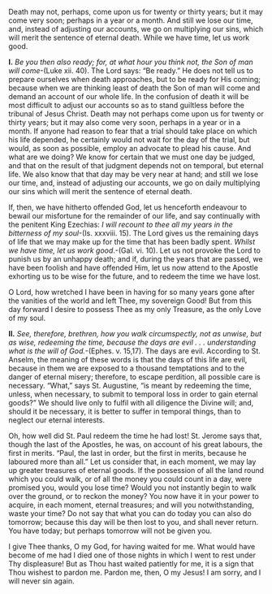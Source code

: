 
Death may not, perhaps, come upon us for twenty or thirty years; but it may come very soon; perhaps in a year or a month. And still we lose our time, and, instead of adjusting our accounts, we go on multiplying our sins, which will merit the sentence of eternal death. While we have time, let us work good.

**I\.** _Be you then also ready; for, at what hour you think not, the Son of man will come_-(Luke xii. 40). The Lord says: “Be ready.” He does not tell us to prepare ourselves when death approaches, but to be ready for His coming; because when we are thinking least of death the Son of man will come and demand an account of our whole life. In the confusion of death it will be most difficult to adjust our accounts so as to stand guiltless before the tribunal of Jesus Christ. Death may not perhaps come upon us for twenty or thirty years; but it may also come very soon, perhaps in a year or in a month. If anyone had reason to fear that a trial should take place on which his life depended, he certainly would not wait for the day of the trial, but would, as soon as possible, employ an advocate to plead his cause. And what are we doing? We know for certain that we must one day be judged, and that on the result of that judgment depends not on temporal, but eternal life. We also know that that day may be very near at hand; and still we lose our time, and, instead of adjusting our accounts, we go on daily multiplying our sins which will merit the sentence of eternal death.

If, then, we have hitherto offended God, let us henceforth endeavour to bewail our misfortune for the remainder of our life, and say continually with the penitent King Ezechias: _I will recount to thee all my years in the bitterness of my soul_-(Is. xxxviii. 15). The Lord gives us the remaining days of life that we may make up for the time that has been badly spent. _Whilst we have time, let us work good_.-(Gal. vi. 10). Let us not provoke the Lord to punish us by an unhappy death; and if, during the years that are passed, we have been foolish and have offended Him, let us now attend to the Apostle exhorting us to be wise for the future, and to redeem the time we have lost.

O Lord, how wretched I have been in having for so many years gone after the vanities of the world and left Thee, my sovereign Good! But from this day forward I desire to possess Thee as my only Treasure, as the only Love of my soul.

**II\.** _See, therefore, brethren, how you walk circumspectly, not as unwise, but as wise, redeeming the time, because the days are evil . . . understanding what is the will of God._-(Ephes. v. 15,17). The days are evil. According to St. Anselm, the meaning of these words is that the days of this life are evil, because in them we are exposed to a thousand temptations and to the danger of eternal misery; therefore, to escape perdition, all possible care is necessary. “What,” says St. Augustine, “is meant by redeeming the time, unless, when necessary, to submit to temporal loss in order to gain eternal goods?” We should live only to fulfil with all diligence the Divine will; and, should it be necessary, it is better to suffer in temporal things, than to neglect our eternal interests.

Oh, how well did St. Paul redeem the time he had lost! St. Jerome says that, though the last of the Apostles, he was, on account of his great labours, the first in merits. “Paul, the last in order, but the first in merits, because he laboured more than all.” Let us consider that, in each moment, we may lay up greater treasures of eternal goods. If the possession of all the land round which you could walk, or of all the money you could count in a day, were promised you, would you lose time? Would you not instantly begin to walk over the ground, or to reckon the money? You now have it in your power to acquire, in each moment, eternal treasures; and will you notwithstanding, waste your time? Do not say that what you can do today you can also do tomorrow; because this day will be then lost to you, and shall never return. You have today; but perhaps tomorrow will not be given you.

I give Thee thanks, O my God, for having waited for me. What would have become of me had I died one of those nights in which I went to rest under Thy displeasure! But as Thou hast waited patiently for me, it is a sign that Thou wishest to pardon me. Pardon me, then, O my Jesus! I am sorry, and I will never sin again.

